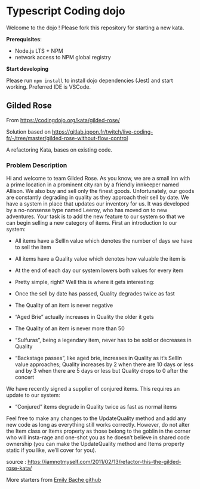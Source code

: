 # Typescript Coding dojo

Welcome to the dojo !
Please fork this repository for starting a new kata.

**Prerequisites**:

- Node.js LTS + NPM
- network access to NPM global registry

**Start developing**

Please run `npm install` to install dojo dependencies (Jest) and start working.
Preferred IDE is VSCode.

## Gilded Rose

From https://codingdojo.org/kata/gilded-rose/

Solution based on https://gitlab.ippon.fr/twitch/live-coding-fr/-/tree/master/gilded-rose-without-flow-control

A refactoring Kata, bases on existing code.

### Problem Description

Hi and welcome to team Gilded Rose. As you know, we are a small inn with a prime location in a prominent city ran by a friendly innkeeper named Allison. We also buy and sell only the finest goods. Unfortunately, our goods are constantly degrading in quality as they approach their sell by date. We have a system in place that updates our inventory for us. It was developed by a no-nonsense type named Leeroy, who has moved on to new adventures. Your task is to add the new feature to our system so that we can begin selling a new category of items. First an introduction to our system:

- All items have a SellIn value which denotes the number of days we have to sell the item
- All items have a Quality value which denotes how valuable the item is
- At the end of each day our system lowers both values for every item

- Pretty simple, right? Well this is where it gets interesting:

- Once the sell by date has passed, Quality degrades twice as fast
- The Quality of an item is never negative
- “Aged Brie” actually increases in Quality the older it gets
- The Quality of an item is never more than 50
- “Sulfuras”, being a legendary item, never has to be sold or decreases in Quality
- “Backstage passes”, like aged brie, increases in Quality as it’s SellIn value approaches; Quality increases by 2 when there are 10 days or less and by 3 when there are 5 days or less but Quality drops to 0 after the concert

We have recently signed a supplier of conjured items. This requires an update to our system:

- “Conjured” items degrade in Quality twice as fast as normal items

Feel free to make any changes to the UpdateQuality method and add any new code as long as everything still works correctly. However, do not alter the Item class or Items property as those belong to the goblin in the corner who will insta-rage and one-shot you as he doesn’t believe in shared code ownership (you can make the UpdateQuality method and Items property static if you like, we’ll cover for you).

source : https://iamnotmyself.com/2011/02/13/refactor-this-the-gilded-rose-kata/

More starters from [Emily Bache github](https://github.com/emilybache/GildedRose-Refactoring-Kata)
